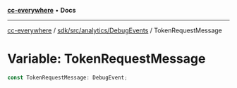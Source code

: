 [**cc-everywhere**](../../../../../index.md) • **Docs**

***

[cc-everywhere](../../../../../index.md) / [sdk/src/analytics/DebugEvents](../index.md) / TokenRequestMessage

# Variable: TokenRequestMessage

```ts
const TokenRequestMessage: DebugEvent;
```
